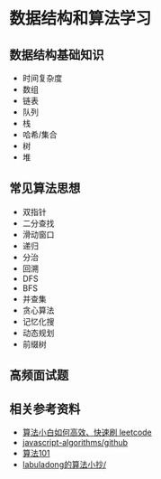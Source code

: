 # 数据结构和算法学习


## 数据结构基础知识

- 时间复杂度
- 数组
- 链表
- 队列
- 栈
- 哈希/集合
- 树
- 堆



## 常见算法思想

- 双指针
- 二分查找
- 滑动窗口
- 递归
- 分治
- 回溯
- DFS
- BFS
- 并查集
- 贪心算法
- 记忆化搜
- 动态规划
- 前缀树



## 高频面试题





## 相关参考资料

- [算法小白如何高效、快速刷 leetcode](https://juejin.cn/post/6844904187247984654)
- [javascript-algorithms/github](https://github.com/trekhleb/javascript-algorithms)
- [算法101](https://101.zoo.team/)
- [labuladong的算法小抄/](https://github.com/labuladong/fucking-algorithm)